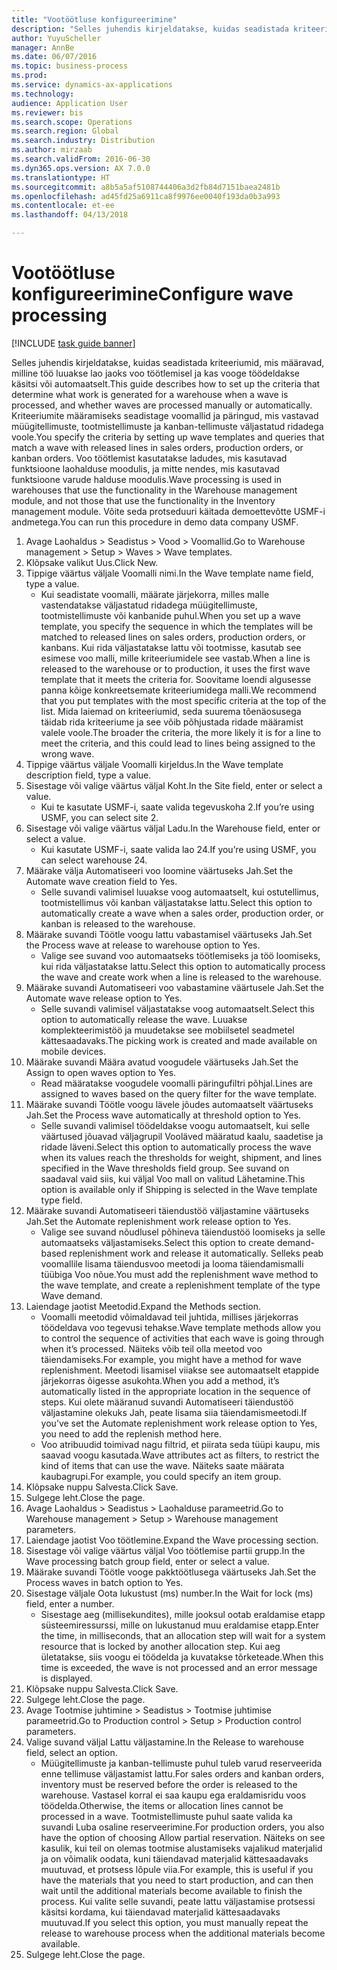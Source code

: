 ```yaml
--- 
title: "Vootöötluse konfigureerimine"
description: "Selles juhendis kirjeldatakse, kuidas seadistada kriteeriumid, mis määravad, milline töö luuakse lao jaoks voo töötlemisel ja kas vooge töödeldakse käsitsi või automaatselt."
author: YuyuScheller
manager: AnnBe
ms.date: 06/07/2016
ms.topic: business-process
ms.prod: 
ms.service: dynamics-ax-applications
ms.technology: 
audience: Application User
ms.reviewer: bis
ms.search.scope: Operations
ms.search.region: Global
ms.search.industry: Distribution
ms.author: mirzaab
ms.search.validFrom: 2016-06-30
ms.dyn365.ops.version: AX 7.0.0
ms.translationtype: HT
ms.sourcegitcommit: a8b5a5af5108744406a3d2fb84d7151baea2481b
ms.openlocfilehash: ad45fd25a6911ca8f9976ee0040f193da0b3a993
ms.contentlocale: et-ee
ms.lasthandoff: 04/13/2018

---
```

# <a name="configure-wave-processing"></a><span data-ttu-id="6c014-103">Vootöötluse konfigureerimine</span><span class="sxs-lookup"><span data-stu-id="6c014-103">Configure wave processing</span></span>

[!INCLUDE [task guide banner](../../includes/task-guide-banner.md)]

<span data-ttu-id="6c014-104">Selles juhendis kirjeldatakse, kuidas seadistada kriteeriumid, mis määravad, milline töö luuakse lao jaoks voo töötlemisel ja kas vooge töödeldakse käsitsi või automaatselt.</span><span class="sxs-lookup"><span data-stu-id="6c014-104">This guide describes how to set up the criteria that determine what work is generated for a warehouse when a wave is processed, and whether waves are processed manually or automatically.</span></span> <span data-ttu-id="6c014-105">Kriteeriumite määramiseks seadistage voomallid ja päringud, mis vastavad müügitellimuste, tootmistellimuste ja kanban-tellimuste väljastatud ridadega voole.</span><span class="sxs-lookup"><span data-stu-id="6c014-105">You specify the criteria by setting up wave templates and queries that match a wave with released lines in sales orders, production orders, or kanban orders.</span></span> <span data-ttu-id="6c014-106">Voo töötlemist kasutatakse ladudes, mis kasutavad funktsioone laohalduse moodulis, ja mitte nendes, mis kasutavad funktsioone varude halduse moodulis.</span><span class="sxs-lookup"><span data-stu-id="6c014-106">Wave processing is used in warehouses that use the functionality in the Warehouse management module, and not those that use the functionality in the Inventory management module.</span></span> <span data-ttu-id="6c014-107">Võite seda protseduuri käitada demoettevõtte USMF-i andmetega.</span><span class="sxs-lookup"><span data-stu-id="6c014-107">You can run this procedure in demo data company USMF.</span></span>

1. <span data-ttu-id="6c014-108">Avage Laohaldus > Seadistus > Vood > Voomallid.</span><span class="sxs-lookup"><span data-stu-id="6c014-108">Go to Warehouse management > Setup > Waves > Wave templates.</span></span>
2. <span data-ttu-id="6c014-109">Klõpsake valikut Uus.</span><span class="sxs-lookup"><span data-stu-id="6c014-109">Click New.</span></span>
3. <span data-ttu-id="6c014-110">Tippige väärtus väljale Voomalli nimi.</span><span class="sxs-lookup"><span data-stu-id="6c014-110">In the Wave template name field, type a value.</span></span>
    * <span data-ttu-id="6c014-111">Kui seadistate voomalli, määrate järjekorra, milles malle vastendatakse väljastatud ridadega müügitellimuste, tootmistellimuste või kanbanide puhul.</span><span class="sxs-lookup"><span data-stu-id="6c014-111">When you set up a wave template, you specify the sequence in which the templates will be matched to released lines on sales orders, production orders, or kanbans.</span></span> <span data-ttu-id="6c014-112">Kui rida väljastatakse lattu või tootmisse, kasutab see esimese voo malli, mille kriteeriumidele see vastab.</span><span class="sxs-lookup"><span data-stu-id="6c014-112">When a line is released to the warehouse or to production, it uses the first wave template that it meets the criteria for.</span></span> <span data-ttu-id="6c014-113">Soovitame loendi algusesse panna kõige konkreetsemate kriteeriumidega malli.</span><span class="sxs-lookup"><span data-stu-id="6c014-113">We recommend that you put templates with the most specific criteria at the top of the list.</span></span> <span data-ttu-id="6c014-114">Mida laiemad on kriteeriumid, seda suurema tõenäosusega täidab rida kriteeriume ja see võib põhjustada ridade määramist valele voole.</span><span class="sxs-lookup"><span data-stu-id="6c014-114">The broader the criteria, the more likely it is for a line to meet the criteria, and this could lead to lines being assigned to the wrong wave.</span></span>  
4. <span data-ttu-id="6c014-115">Tippige väärtus väljale Voomalli kirjeldus.</span><span class="sxs-lookup"><span data-stu-id="6c014-115">In the Wave template description field, type a value.</span></span>
5. <span data-ttu-id="6c014-116">Sisestage või valige väärtus väljal Koht.</span><span class="sxs-lookup"><span data-stu-id="6c014-116">In the Site field, enter or select a value.</span></span>
    * <span data-ttu-id="6c014-117">Kui te kasutate USMF-i, saate valida tegevuskoha 2.</span><span class="sxs-lookup"><span data-stu-id="6c014-117">If you’re using USMF, you can select site 2.</span></span>  
6. <span data-ttu-id="6c014-118">Sisestage või valige väärtus väljal Ladu.</span><span class="sxs-lookup"><span data-stu-id="6c014-118">In the Warehouse field, enter or select a value.</span></span>
    * <span data-ttu-id="6c014-119">Kui kasutate USMF-i, saate valida lao 24.</span><span class="sxs-lookup"><span data-stu-id="6c014-119">If you’re using USMF, you can select warehouse 24.</span></span>  
7. <span data-ttu-id="6c014-120">Määrake välja Automatiseeri voo loomine väärtuseks Jah.</span><span class="sxs-lookup"><span data-stu-id="6c014-120">Set the Automate wave creation field to Yes.</span></span>
    * <span data-ttu-id="6c014-121">Selle suvandi valimisel luuakse voog automaatselt, kui ostutellimus, tootmistellimus või kanban väljastatakse lattu.</span><span class="sxs-lookup"><span data-stu-id="6c014-121">Select this option to automatically create a wave when a sales order, production order, or kanban is released to the warehouse.</span></span>  
8. <span data-ttu-id="6c014-122">Määrake suvandi Töötle voogu lattu vabastamisel väärtuseks Jah.</span><span class="sxs-lookup"><span data-stu-id="6c014-122">Set the Process wave at release to warehouse option to Yes.</span></span> 
    * <span data-ttu-id="6c014-123">Valige see suvand voo automaatseks töötlemiseks ja töö loomiseks, kui rida väljastatakse lattu.</span><span class="sxs-lookup"><span data-stu-id="6c014-123">Select this option to automatically process the wave and create work when a line is released to the warehouse.</span></span>  
9. <span data-ttu-id="6c014-124">Määrake suvandi Automatiseeri voo vabastamine väärtusele Jah.</span><span class="sxs-lookup"><span data-stu-id="6c014-124">Set the Automate wave release option to Yes.</span></span> 
    * <span data-ttu-id="6c014-125">Selle suvandi valimisel väljastatakse voog automaatselt.</span><span class="sxs-lookup"><span data-stu-id="6c014-125">Select this option to automatically release the wave.</span></span> <span data-ttu-id="6c014-126">Luuakse komplekteerimistöö ja muudetakse see mobiilsetel seadmetel kättesaadavaks.</span><span class="sxs-lookup"><span data-stu-id="6c014-126">The picking work is created and made available on mobile devices.</span></span>  
10. <span data-ttu-id="6c014-127">Määrake suvandi Määra avatud voogudele väärtuseks Jah.</span><span class="sxs-lookup"><span data-stu-id="6c014-127">Set the Assign to open waves option to Yes.</span></span> 
    * <span data-ttu-id="6c014-128">Read määratakse voogudele voomalli päringufiltri põhjal.</span><span class="sxs-lookup"><span data-stu-id="6c014-128">Lines are assigned to waves based on the query filter for the wave template.</span></span>  
11. <span data-ttu-id="6c014-129">Määrake suvandi Töötle voogu lävele jõudes automaatselt väärtuseks Jah.</span><span class="sxs-lookup"><span data-stu-id="6c014-129">Set the Process wave automatically at threshold option to Yes.</span></span> 
    * <span data-ttu-id="6c014-130">Selle suvandi valimisel töödeldakse voogu automaatselt, kui selle väärtused jõuavad väljagrupil Vooläved määratud kaalu, saadetise ja ridade läveni.</span><span class="sxs-lookup"><span data-stu-id="6c014-130">Select this option to automatically process the wave when its values reach the thresholds for weight, shipment, and lines specified in the Wave thresholds field group.</span></span> <span data-ttu-id="6c014-131">See suvand on saadaval vaid siis, kui väljal Voo mall on valitud Lähetamine.</span><span class="sxs-lookup"><span data-stu-id="6c014-131">This option is available only if Shipping is selected in the Wave template type field.</span></span>  
12. <span data-ttu-id="6c014-132">Määrake suvandi Automatiseeri täiendustöö väljastamine väärtuseks Jah.</span><span class="sxs-lookup"><span data-stu-id="6c014-132">Set the Automate replenishment work release option to Yes.</span></span> 
    * <span data-ttu-id="6c014-133">Valige see suvand nõudlusel põhineva täiendustöö loomiseks ja selle automaatseks väljastamiseks.</span><span class="sxs-lookup"><span data-stu-id="6c014-133">Select this option to create demand-based replenishment work and release it automatically.</span></span> <span data-ttu-id="6c014-134">Selleks peab voomallile lisama täiendusvoo meetodi ja looma täiendamismalli tüübiga Voo nõue.</span><span class="sxs-lookup"><span data-stu-id="6c014-134">You must add the replenishment wave method to the wave template, and create a replenishment template of the type Wave demand.</span></span>  
13. <span data-ttu-id="6c014-135">Laiendage jaotist Meetodid.</span><span class="sxs-lookup"><span data-stu-id="6c014-135">Expand the Methods section.</span></span>
    * <span data-ttu-id="6c014-136">Voomalli meetodid võimaldavad teil juhtida, millises järjekorras töödeldava voo tegevusi tehakse.</span><span class="sxs-lookup"><span data-stu-id="6c014-136">Wave template methods allow you to control the sequence of activities that each wave is going through when it’s processed.</span></span> <span data-ttu-id="6c014-137">Näiteks võib teil olla meetod voo täiendamiseks.</span><span class="sxs-lookup"><span data-stu-id="6c014-137">For example, you might have a method for wave replenishment.</span></span> <span data-ttu-id="6c014-138">Meetodi lisamisel viiakse see automaatselt etappide järjekorras õigesse asukohta.</span><span class="sxs-lookup"><span data-stu-id="6c014-138">When you add a method, it’s automatically listed in the appropriate location in the sequence of steps.</span></span> <span data-ttu-id="6c014-139">Kui olete määranud suvandi Automatiseeri täiendustöö väljastamine olekuks Jah, peate lisama siia täiendamismeetodi.</span><span class="sxs-lookup"><span data-stu-id="6c014-139">If you’ve set the Automate replenishment work release option to Yes, you need to add the replenish method here.</span></span>  
    * <span data-ttu-id="6c014-140">Voo atribuudid toimivad nagu filtrid, et piirata seda tüüpi kaupu, mis saavad voogu kasutada.</span><span class="sxs-lookup"><span data-stu-id="6c014-140">Wave attributes act as filters, to restrict the kind of items that can use the wave.</span></span> <span data-ttu-id="6c014-141">Näiteks saate määrata kaubagrupi.</span><span class="sxs-lookup"><span data-stu-id="6c014-141">For example, you could specify an item group.</span></span>  
14. <span data-ttu-id="6c014-142">Klõpsake nuppu Salvesta.</span><span class="sxs-lookup"><span data-stu-id="6c014-142">Click Save.</span></span>
15. <span data-ttu-id="6c014-143">Sulgege leht.</span><span class="sxs-lookup"><span data-stu-id="6c014-143">Close the page.</span></span>
16. <span data-ttu-id="6c014-144">Avage Laohaldus > Seadistus > Laohalduse parameetrid.</span><span class="sxs-lookup"><span data-stu-id="6c014-144">Go to Warehouse management > Setup > Warehouse management parameters.</span></span>
17. <span data-ttu-id="6c014-145">Laiendage jaotist Voo töötlemine.</span><span class="sxs-lookup"><span data-stu-id="6c014-145">Expand the Wave processing section.</span></span>
18. <span data-ttu-id="6c014-146">Sisestage või valige väärtus väljal Voo töötlemise partii grupp.</span><span class="sxs-lookup"><span data-stu-id="6c014-146">In the Wave processing batch group field, enter or select a value.</span></span>
19. <span data-ttu-id="6c014-147">Määrake suvandi Töötle vooge pakktöötlusega väärtuseks Jah.</span><span class="sxs-lookup"><span data-stu-id="6c014-147">Set the Process waves in batch option to Yes.</span></span>
20. <span data-ttu-id="6c014-148">Sisestage väljale Oota lukustust (ms) number.</span><span class="sxs-lookup"><span data-stu-id="6c014-148">In the Wait for lock (ms) field, enter a number.</span></span>
    * <span data-ttu-id="6c014-149">Sisestage aeg (millisekundites), mille jooksul ootab eraldamise etapp süsteemiressurssi, mille on lukustanud muu eraldamise etapp.</span><span class="sxs-lookup"><span data-stu-id="6c014-149">Enter the time, in milliseconds, that an allocation step will wait for a system resource that is locked by another allocation step.</span></span> <span data-ttu-id="6c014-150">Kui aeg ületatakse, siis voogu ei töödelda ja kuvatakse tõrketeade.</span><span class="sxs-lookup"><span data-stu-id="6c014-150">When this time is exceeded, the wave is not processed and an error message is displayed.</span></span>  
21. <span data-ttu-id="6c014-151">Klõpsake nuppu Salvesta.</span><span class="sxs-lookup"><span data-stu-id="6c014-151">Click Save.</span></span>
22. <span data-ttu-id="6c014-152">Sulgege leht.</span><span class="sxs-lookup"><span data-stu-id="6c014-152">Close the page.</span></span>
23. <span data-ttu-id="6c014-153">Avage Tootmise juhtimine > Seadistus > Tootmise juhtimise parameetrid.</span><span class="sxs-lookup"><span data-stu-id="6c014-153">Go to Production control > Setup > Production control parameters.</span></span>
24. <span data-ttu-id="6c014-154">Valige suvand väljal Lattu väljastamine.</span><span class="sxs-lookup"><span data-stu-id="6c014-154">In the Release to warehouse field, select an option.</span></span>
    * <span data-ttu-id="6c014-155">Müügitellimuste ja kanban-tellimuste puhul tuleb varud reserveerida enne tellimuse väljastamist lattu.</span><span class="sxs-lookup"><span data-stu-id="6c014-155">For sales orders and kanban orders, inventory must be reserved before the order is released to the warehouse.</span></span> <span data-ttu-id="6c014-156">Vastasel korral ei saa kaupu ega eraldamisridu voos töödelda.</span><span class="sxs-lookup"><span data-stu-id="6c014-156">Otherwise, the items or allocation lines cannot be processed in a wave.</span></span> <span data-ttu-id="6c014-157">Tootmistellimuste puhul saate valida ka suvandi Luba osaline reserveerimine.</span><span class="sxs-lookup"><span data-stu-id="6c014-157">For production orders, you also have the option of choosing Allow partial reservation.</span></span> <span data-ttu-id="6c014-158">Näiteks on see kasulik, kui teil on olemas tootmise alustamiseks vajalikud materjalid ja on võimalik oodata, kuni täiendavad materjalid kättesaadavaks muutuvad, et protsess lõpule viia.</span><span class="sxs-lookup"><span data-stu-id="6c014-158">For example, this is useful if you have the materials that you need to start production, and can then wait until the additional materials become available to finish the process.</span></span> <span data-ttu-id="6c014-159">Kui valite selle suvandi, peate lattu väljastamise protsessi käsitsi kordama, kui täiendavad materjalid kättesaadavaks muutuvad.</span><span class="sxs-lookup"><span data-stu-id="6c014-159">If you select this option, you must manually repeat the release to warehouse process when the additional materials become available.</span></span>  
25. <span data-ttu-id="6c014-160">Sulgege leht.</span><span class="sxs-lookup"><span data-stu-id="6c014-160">Close the page.</span></span>


